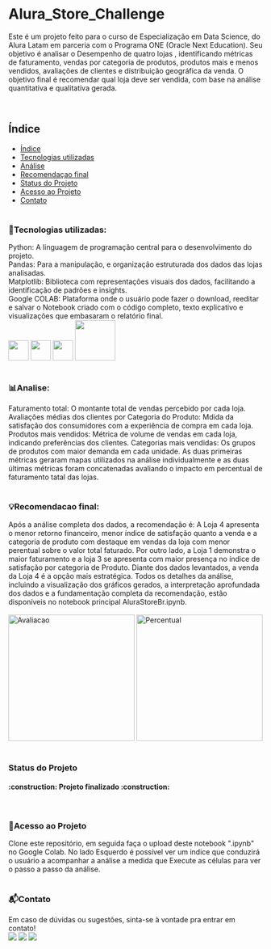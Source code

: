 <h1 align="left">Alura_Store_Challenge</h1> 

<p>Este é um projeto feito para o curso de Especialização em Data Science, do Alura Latam em parceria com o Programa ONE (Oracle Next Education).
Seu objetivo é analisar o Desempenho de quatro lojas , identificando métricas de faturamento, vendas por categoria de produtos, produtos mais e menos vendidos, avaliações de clientes e distribuição geográfica da venda. O objetivo final é recomendar qual loja deve ser vendida, com base na análise quantitativa e qualitativa gerada.</p>
</br>

## Índice 
* [Índice](#índice)
* [Tecnologias utilizadas](#tecnologias-utilizadas)
* [Análise](#analise)
* [Recomendaçao final](#recomendacao-final)
* [Status do Projeto](#status-do-projeto)
* [Acesso ao Projeto](#acesso-ao-projeto)
* [Contato](#contato)
</br></br>

<h3 align="left">📌Tecnologias utilizadas:</h3>
<div>Python: A linguagem de programação central para o desenvolvimento do projeto.</br></div>
<div>Pandas: Para a manipulação, e organização estruturada dos dados das lojas analisadas. </br></div>
<div>Matplotlib: Biblioteca com representações visuais dos dados, facilitando a identificação de padrões e insights. </br></div>
<div>Google COLAB: Plataforma onde o usuário pode fazer o download, reeditar e salvar o Notebook criado com o código completo, texto explicativo e visualizações que embasaram o relatório final.</div>
<div>
  <img src="https://cdn.jsdelivr.net/gh/devicons/devicon@latest/icons/python/python-original-wordmark.svg" height="40"/>
  <img src="https://cdn.jsdelivr.net/gh/devicons/devicon@latest/icons/pandas/pandas-original-wordmark.svg" height="40"/>
  <img src="https://cdn.jsdelivr.net/gh/devicons/devicon@latest/icons/googlecolab/googlecolab-original.svg" height="40" />            
  <img src="https://cdn.jsdelivr.net/gh/devicons/devicon@latest/icons/matplotlib/matplotlib-plain-wordmark.svg" height="80"/>
<div></br>

<h3 align="left">📊Analise:</h3> 
<div>
Faturamento total: O montante total de vendas percebido por cada loja. 
Avaliações médias dos clientes por Categoria do Produto: Mdida da satisfação dos consumidores com a experiência de compra em cada loja. 
Produtos mais vendidos: Métrica de volume de vendas em cada loja, indicando preferências dos clientes. 
Categorias mais vendidas: Os grupos de produtos com maior demanda em cada unidade.
As duas primeiras métricas geraram mapas utilizados na análise individualmente e as duas últimas métricas foram concatenadas avaliando o impacto em percentual de faturamento tatal das lojas.
</div></br>

<h3 align="left">💡Recomendacao final:</h3>
<div>Após a análise completa dos dados, a recomendação é:
A Loja 4 apresenta o menor retorno financeiro, menor índice de satisfação quanto a venda e a categoria de produto com destaque em vendas da loja com menor perentual sobre o valor total faturado. Por outro lado, a Loja 1 demonstra o maior faturamento e a loja 3 se apresenta com maior presença no índice de satisfação por categoria de Produto. Diante dos dados levantados, a venda da Loja 4 é a opção mais estratégica.
Todos os detalhes da análise, incluindo a visualização dos gráficos gerados, a interpretação aprofundada dos dados e a fundamentação completa da recomendação, estão disponíveis no notebook principal AluraStoreBr.ipynb.</div>
<div><br>
<img  height="250" alt="Avaliacao" src="https://github.com/user-attachments/assets/b826ecc1-e735-452e-8427-2d6b13cde48d" />
<img  height="250" alt="Percentual" src="https://github.com/user-attachments/assets/c2fd5a7b-6347-4e35-bcff-d5563d1c857d" />
</div></br>

<h3 align="left">Status do Projeto</h3>
<div>
<h4 align="left">    
:construction: Projeto finalizado :construction:
</h4>
</div></br>

<h3 align="left">📁Acesso ao Projeto</h3>
<div>Clone este repositório, em seguida faça o upload deste notebook ".ipynb" no Google Colab. No lado Esquerdo é possível ver um indice que conduzirá o usuário a acompanhar a análise a medida que Execute as células para ver o passo a passo da análise.
</div></br>

<h3 align="left">📬Contato</h3>
<div>
Em caso de dúvidas ou sugestões, sinta-se à vontade pra entrar em contato!
<br>
<a href="https://instagram.com/portifoliodeanesaraiva?igsh=MpleXXV5ejBqcDQwa==" target="_blank"><img loading="lazy" src="https://img.shields.io/badge/-Instagram-%23E4405F?style=for-the-badge&logo=instagram&logoColor=white" target="_blank"></a>
<a href = "mailto:contato@deanesaraiva"><img loading="lazy" src="https://img.shields.io/badge/Gmail-D14836?style=for-the-badge&logo=gmail&logoColor=white" target="_blank"></a>
<a href="https://www.linkedin.com/in/deanesaraivacarvalho" target="_blank"><img loading="lazy" src="https://img.shields.io/badge/-LinkedIn-%230077B5?style=for-the-badge&logo=linkedin&logoColor=white" target="_blank"></a>   
</div>
